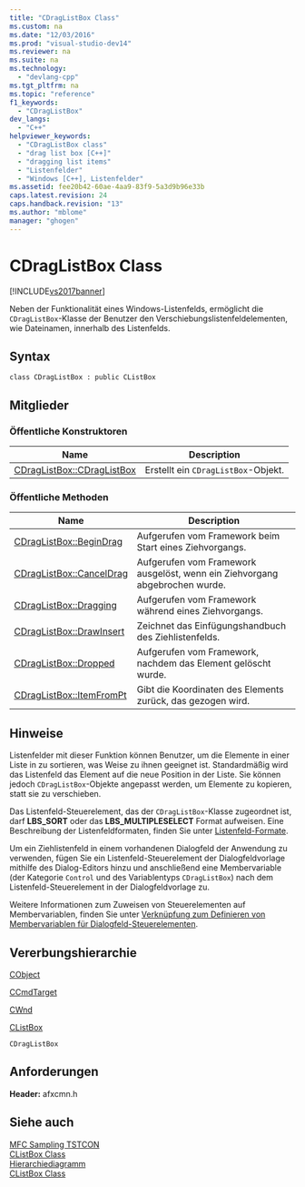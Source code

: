 ```yaml
---
title: "CDragListBox Class"
ms.custom: na
ms.date: "12/03/2016"
ms.prod: "visual-studio-dev14"
ms.reviewer: na
ms.suite: na
ms.technology: 
  - "devlang-cpp"
ms.tgt_pltfrm: na
ms.topic: "reference"
f1_keywords: 
  - "CDragListBox"
dev_langs: 
  - "C++"
helpviewer_keywords: 
  - "CDragListBox class"
  - "drag list box [C++]"
  - "dragging list items"
  - "Listenfelder"
  - "Windows [C++], Listenfelder"
ms.assetid: fee20b42-60ae-4aa9-83f9-5a3d9b96e33b
caps.latest.revision: 24
caps.handback.revision: "13"
ms.author: "mblome"
manager: "ghogen"
---
```

# CDragListBox Class
[!INCLUDE[vs2017banner](../../assembler/inline/includes/vs2017banner.md)]

Neben der Funktionalität eines Windows\-Listenfelds, ermöglicht die `CDragListBox`\-Klasse der Benutzer den Verschiebungslistenfeldelementen, wie Dateinamen, innerhalb des Listenfelds.  
  
## Syntax  
  
```  
class CDragListBox : public CListBox  
```  
  
## Mitglieder  
  
### Öffentliche Konstruktoren  
  
|Name|Description|  
|----------|-----------------|  
|[CDragListBox::CDragListBox](../Topic/CDragListBox::CDragListBox.md)|Erstellt ein `CDragListBox`\-Objekt.|  
  
### Öffentliche Methoden  
  
|Name|Description|  
|----------|-----------------|  
|[CDragListBox::BeginDrag](../Topic/CDragListBox::BeginDrag.md)|Aufgerufen vom Framework beim Start eines Ziehvorgangs.|  
|[CDragListBox::CancelDrag](../Topic/CDragListBox::CancelDrag.md)|Aufgerufen vom Framework ausgelöst, wenn ein Ziehvorgang abgebrochen wurde.|  
|[CDragListBox::Dragging](../Topic/CDragListBox::Dragging.md)|Aufgerufen vom Framework während eines Ziehvorgangs.|  
|[CDragListBox::DrawInsert](../Topic/CDragListBox::DrawInsert.md)|Zeichnet das Einfügungshandbuch des Ziehlistenfelds.|  
|[CDragListBox::Dropped](../Topic/CDragListBox::Dropped.md)|Aufgerufen vom Framework, nachdem das Element gelöscht wurde.|  
|[CDragListBox::ItemFromPt](../Topic/CDragListBox::ItemFromPt.md)|Gibt die Koordinaten des Elements zurück, das gezogen wird.|  
  
## Hinweise  
 Listenfelder mit dieser Funktion können Benutzer, um die Elemente in einer Liste in zu sortieren, was Weise zu ihnen geeignet ist.  Standardmäßig wird das Listenfeld das Element auf die neue Position in der Liste.  Sie können jedoch `CDragListBox`\-Objekte angepasst werden, um Elemente zu kopieren, statt sie zu verschieben.  
  
 Das Listenfeld\-Steuerelement, das der `CDragListBox`\-Klasse zugeordnet ist, darf **LBS\_SORT** oder das **LBS\_MULTIPLESELECT** Format aufweisen.  Eine Beschreibung der Listenfeldformaten, finden Sie unter [Listenfeld\-Formate](../../mfc/reference/list-box-styles.md).  
  
 Um ein Ziehlistenfeld in einem vorhandenen Dialogfeld der Anwendung zu verwenden, fügen Sie ein Listenfeld\-Steuerelement der Dialogfeldvorlage mithilfe des Dialog\-Editors hinzu und anschließend eine Membervariable \(der Kategorie `Control` und des Variablentyps `CDragListBox`\) nach dem Listenfeld\-Steuerelement in der Dialogfeldvorlage zu.  
  
 Weitere Informationen zum Zuweisen von Steuerelementen auf Membervariablen, finden Sie unter [Verknüpfung zum Definieren von Membervariablen für Dialogfeld\-Steuerelementen](../../mfc/defining-member-variables-for-dialog-controls.md).  
  
## Vererbungshierarchie  
 [CObject](../../mfc/reference/cobject-class.md)  
  
 [CCmdTarget](../../mfc/reference/ccmdtarget-class.md)  
  
 [CWnd](../../mfc/reference/cwnd-class.md)  
  
 [CListBox](../../mfc/reference/clistbox-class.md)  
  
 `CDragListBox`  
  
## Anforderungen  
 **Header:**  afxcmn.h  
  
## Siehe auch  
 [MFC Sampling TSTCON](../../top/visual-cpp-samples.md)   
 [CListBox Class](../../mfc/reference/clistbox-class.md)   
 [Hierarchiediagramm](../../mfc/hierarchy-chart.md)   
 [CListBox Class](../../mfc/reference/clistbox-class.md)